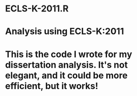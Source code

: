 # ECLS-K-2011.R
# Analysis using ECLS-K:2011

# This is the code I wrote for my dissertation analysis. It's not elegant, and it could be more efficient, but it works!
